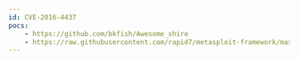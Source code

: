 ```yaml
---
id: CVE-2016-4437
pocs:
    - https://github.com/bkfish/Awesome_shiro
    - https://raw.githubusercontent.com/rapid7/metasploit-framework/master/modules/exploits/multi/http/shiro_rememberme_v124_deserialize.rb
---
```

